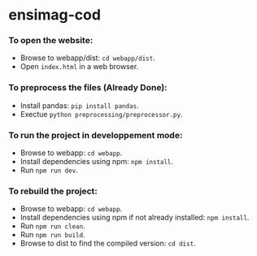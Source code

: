# ensimag-cod

### To open the website:
- Browse to webapp/dist: `cd webapp/dist`.
- Open `index.html` in a web browser.

### To preprocess the files (Already Done):
- Install pandas: `pip install pandas`.
- Exectue `python preprocessing/preprocessor.py`.

### To run the project in developpement mode:
- Browse to webapp: `cd webapp`.
- Install dependencies using npm: `npm install`.
- Run `npm run dev`.

### To rebuild the project:
- Browse to webapp: `cd webapp`.
- Install dependencies using npm if not already installed: `npm install`.
- Run `npm run clean`.
- Run `npm run build`.
- Browse to dist to find the compiled version: `cd dist`.
